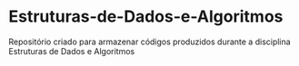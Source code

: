 # Estruturas-de-Dados-e-Algoritmos

Repositório criado para armazenar códigos produzidos durante a disciplina Estruturas de Dados e Algoritmos
